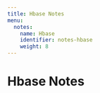 ```yaml
---
title: Hbase Notes
menu:
  notes:
    name: Hbase
    identifier: notes-hbase
    weight: 8
---
```


# Hbase Notes
